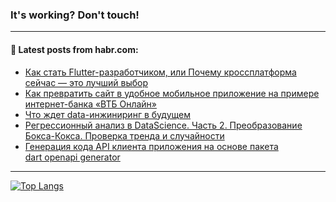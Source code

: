### It's working? Don't touch!

---
<!--
#### 🛠️ Technical stack:

![C++](https://img.shields.io/badge/C++-informational?logo=c%2B%2B&style=flat&logoColor=white&color=9C033A)
![Java](https://img.shields.io/badge/Java-informational?logo=java&style=flat&logoColor=white&color=007396)
![Kotlin](https://img.shields.io/badge/Kotlin-informational?logo=Kotlin&style=flat&logoColor=white&color=0095D5)
![JS](https://img.shields.io/badge/JS-informational?logo=javaScript&style=flat&logoColor=black&color=F7Df1E) <br>
![HTML5](https://img.shields.io/badge/HTML5-informational?logo=html5&style=flat&logoColor=white&color=E34F26)
![CSS3](https://img.shields.io/badge/CSS3-informational?logo=css3&style=flat&logoColor=white&color=157286)
![Sass](https://img.shields.io/badge/Saas-informational?logo=sass&style=flat&logoColor=white&color=hotpink)
![PHP](https://img.shields.io/badge/PHP-informational?logo=php&style=flat&logoColor=white&color=777BB4) <br>
![WebPAck](https://img.shields.io/badge/WebPack-informational?logo=webPack&style=flat&logoColor=white&color=FF6F00)
![Bootstrap](https://img.shields.io/badge/Bootstrap-informational?logo=Bootstrap&style=flat&logoColor=white&color=7952B3)
![MySQL](https://img.shields.io/badge/MySQL-informational?logo=MySQL&style=flat&logoColor=white&color=00f) <br>
![NodeJS](https://img.shields.io/badge/NodeJS-informational?logo=node.js&style=flat&logoColor=white&color=43853D)
![Spring](https://img.shields.io/badge/Spring-informational?logo=Spring&style=flat&logoColor=white&color=0A9EDC)
![Angular](https://img.shields.io/badge/Vue-informational?logo=vue.js&style=flat&logoColor=white&color=red)
![Git](https://img.shields.io/badge/Git-informational?logo=git&style=flat&logoColor=white&color=darkorange)

___
-->

#### 💬 Latest posts from habr.com:

<!-- BLOG-POST-LIST:START -->
- [Как стать Flutter-разработчиком, или Почему кроссплатформа сейчас — это лучший выбор](https://habr.com/ru/post/695568/?utm_source=habrahabr&utm_medium=rss&utm_campaign=695568)
- [Как превратить сайт в удобное мобильное приложение на примере интернет-банка «ВТБ Онлайн»](https://habr.com/ru/post/694260/?utm_source=habrahabr&utm_medium=rss&utm_campaign=694260)
- [Что ждет data-инжиниринг в будущем](https://habr.com/ru/post/693126/?utm_source=habrahabr&utm_medium=rss&utm_campaign=693126)
- [Регрессионный анализ в DataScience. Часть 2. Преобразование Бокса-Кокса. Проверка тренда и случайности](https://habr.com/ru/post/695556/?utm_source=habrahabr&utm_medium=rss&utm_campaign=695556)
- [Генерация кода API клиента приложения на основе пакета dart openapi generator](https://habr.com/ru/post/695528/?utm_source=habrahabr&utm_medium=rss&utm_campaign=695528)
<!-- BLOG-POST-LIST:END -->

---

[![Top Langs](https://github-readme-stats.vercel.app/api/top-langs/?username=zloylis&layout=compact&hide_border=true&theme=dracula)](https://github.com/zloylis)
